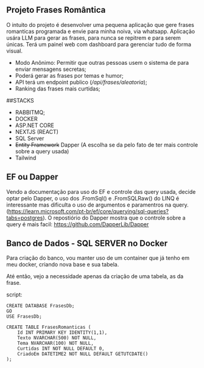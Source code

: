 ## Projeto Frases Romântica
 O intuito do projeto é desenvolver uma pequena aplicação que gere frases romanticas programada e envie para minha noiva, via whatsapp.
Aplicação usára LLM para gerar as frases, para nunca se repitrem e para serem únicas.
Terá um painel web com dashboard para gerenciar tudo de forma visual.
- Modo Anônimo: Permitir que outras pessoas usem o sistema de para enviar mensagens secretas;
- Poderá gerar as frases por temas e humor;
- API terá um endpoint publico (*/api/frases/aleatoria*);
- Ranking das frases mais curtidas;
  
##STACKS
- RABBITMQ;
- DOCKER
- ASP.NET CORE
- NEXTJS (REACT)
- SQL Server
- ~~Entity Framework~~ Dapper (A escolha se da pelo fato de ter mais controle sobre a query usada)
- Tailwind
## EF ou Dapper
Vendo a documentação para uso do EF e controle das query usada, decide optar pelo Dapper, o uso dos .FromSql() e .FromSQLRaw() do LINQ é interessante mas dificulta o uso de argumentos e paramentros na query.
(https://learn.microsoft.com/pt-br/ef/core/querying/sql-queries?tabs=postgres).
O repostiório do Dapper mostra que o controle sobre a query é mais facil: https://github.com/DapperLib/Dapper
## Banco de Dados - SQL SERVER no Docker
Para criação do banco, vou manter uso de um container que já tenho em meu docker, criando nova base e sua tabela.

Até então, vejo a necessidade apenas da criação de uma tabela, as da frase.

script:

```
CREATE DATABASE FrasesDb;
GO
USE FrasesDb;

CREATE TABLE FrasesRomanticas (
    Id INT PRIMARY KEY IDENTITY(1,1),
    Texto NVARCHAR(500) NOT NULL,
    Tema NVARCHAR(100) NOT NULL,
    Curtidas INT NOT NULL DEFAULT 0,
    CriadoEm DATETIME2 NOT NULL DEFAULT GETUTCDATE()
);

```
